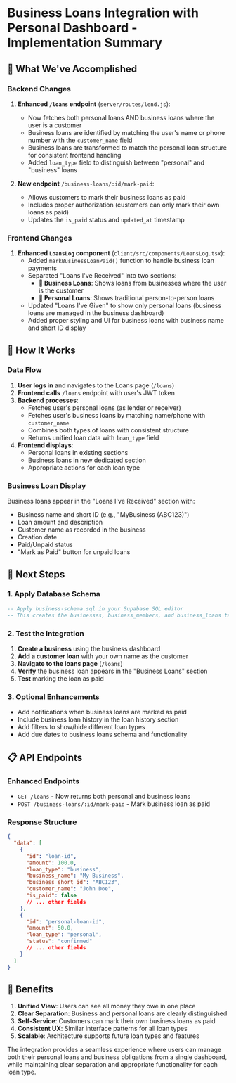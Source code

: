 # Business Loans Integration with Personal Dashboard - Implementation Summary

## 🎯 What We've Accomplished

### Backend Changes

1. **Enhanced `/loans` endpoint** (`server/routes/lend.js`):

   - Now fetches both personal loans AND business loans where the user is a customer
   - Business loans are identified by matching the user's name or phone number with the `customer_name` field
   - Business loans are transformed to match the personal loan structure for consistent frontend handling
   - Added `loan_type` field to distinguish between "personal" and "business" loans

2. **New endpoint** `/business-loans/:id/mark-paid`:
   - Allows customers to mark their business loans as paid
   - Includes proper authorization (customers can only mark their own loans as paid)
   - Updates the `is_paid` status and `updated_at` timestamp

### Frontend Changes

1. **Enhanced `LoansLog` component** (`client/src/components/LoansLog.tsx`):
   - Added `markBusinessLoanPaid()` function to handle business loan payments
   - Separated "Loans I've Received" into two sections:
     - **🏢 Business Loans**: Shows loans from businesses where the user is the customer
     - **👤 Personal Loans**: Shows traditional person-to-person loans
   - Updated "Loans I've Given" to show only personal loans (business loans are managed in the business dashboard)
   - Added proper styling and UI for business loans with business name and short ID display

## 🔧 How It Works

### Data Flow

1. **User logs in** and navigates to the Loans page (`/loans`)
2. **Frontend calls** `/loans` endpoint with user's JWT token
3. **Backend processes**:
   - Fetches user's personal loans (as lender or receiver)
   - Fetches user's business loans by matching name/phone with `customer_name`
   - Combines both types of loans with consistent structure
   - Returns unified loan data with `loan_type` field
4. **Frontend displays**:
   - Personal loans in existing sections
   - Business loans in new dedicated section
   - Appropriate actions for each loan type

### Business Loan Display

Business loans appear in the "Loans I've Received" section with:

- Business name and short ID (e.g., "MyBusiness (ABC123)")
- Loan amount and description
- Customer name as recorded in the business
- Creation date
- Paid/Unpaid status
- "Mark as Paid" button for unpaid loans

## 🚀 Next Steps

### 1. Apply Database Schema

```sql
-- Apply business-schema.sql in your Supabase SQL editor
-- This creates the businesses, business_members, and business_loans tables
```

### 2. Test the Integration

1. **Create a business** using the business dashboard
2. **Add a customer loan** with your own name as the customer
3. **Navigate to the loans page** (`/loans`)
4. **Verify** the business loan appears in the "Business Loans" section
5. **Test** marking the loan as paid

### 3. Optional Enhancements

- Add notifications when business loans are marked as paid
- Include business loan history in the loan history section
- Add filters to show/hide different loan types
- Add due dates to business loans schema and functionality

## 📋 API Endpoints

### Enhanced Endpoints

- `GET /loans` - Now returns both personal and business loans
- `POST /business-loans/:id/mark-paid` - Mark business loan as paid

### Response Structure

```json
{
  "data": [
    {
      "id": "loan-id",
      "amount": 100.0,
      "loan_type": "business",
      "business_name": "My Business",
      "business_short_id": "ABC123",
      "customer_name": "John Doe",
      "is_paid": false
      // ... other fields
    },
    {
      "id": "personal-loan-id",
      "amount": 50.0,
      "loan_type": "personal",
      "status": "confirmed"
      // ... other fields
    }
  ]
}
```

## 🎉 Benefits

1. **Unified View**: Users can see all money they owe in one place
2. **Clear Separation**: Business and personal loans are clearly distinguished
3. **Self-Service**: Customers can mark their own business loans as paid
4. **Consistent UX**: Similar interface patterns for all loan types
5. **Scalable**: Architecture supports future loan types and features

The integration provides a seamless experience where users can manage both their personal loans and business obligations from a single dashboard, while maintaining clear separation and appropriate functionality for each loan type.
